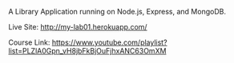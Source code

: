 A Library Application running on Node.js, Express, and MongoDB.

Live Site: http://my-lab01.herokuapp.com/ 

Course Link: https://www.youtube.com/playlist?list=PLZlA0Gpn_vH8jbFkBjOuFjhxANC63OmXM
